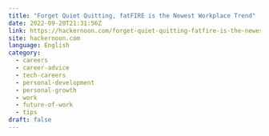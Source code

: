 ```yaml
---
title: "Forget Quiet Quitting, fatFIRE is the Newest Workplace Trend"
date: 2022-09-20T21:31:56Z
link: https://hackernoon.com/forget-quiet-quitting-fatfire-is-the-newest-workplace-trend?source=rss&utm_medium=RSS&utm_source=news.12bit.vn
site: hackernoon.com
language: English
category:
  - careers
  - career-advice
  - tech-careers
  - personal-development
  - personal-growth
  - work
  - future-of-work
  - tips
draft: false
---
```

